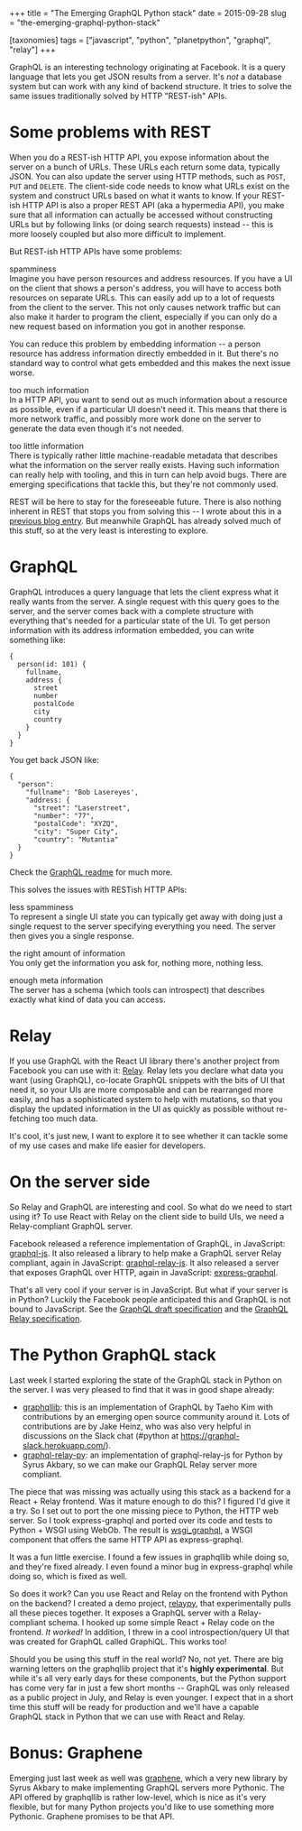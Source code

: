 +++
title = "The Emerging GraphQL Python stack"
date = 2015-09-28
slug = "the-emerging-graphql-python-stack"

[taxonomies]
tags = ["javascript", "python", "planetpython", "graphql", "relay"]
+++

GraphQL is an interesting technology originating at Facebook. It is a
query language that lets you get JSON results from a server. It's _not_
a database system but can work with any kind of backend structure. It
tries to solve the same issues traditionally solved by HTTP "REST-ish"
APIs.

# Some problems with REST

When you do a REST-ish HTTP API, you expose information about the server
on a bunch of URLs. These URLs each return some data, typically JSON.
You can also update the server using HTTP methods, such as `POST`, `PUT`
and `DELETE`. The client-side code needs to know what URLs exist on the
system and construct URLs based on what it wants to know. If your
REST-ish HTTP API is also a proper REST API (aka a hypermedia API), you
make sure that all information can actually be accessed without
constructing URLs but by following links (or doing search requests)
instead -- this is more loosely coupled but also more difficult to
implement.

But REST-ish HTTP APIs have some problems:

spamminess  
Imagine you have person resources and address resources. If you have a
UI on the client that shows a person's address, you will have to access
both resources on separate URLs. This can easily add up to a lot of
requests from the client to the server. This not only causes network
traffic but can also make it harder to program the client, especially if
you can only do a new request based on information you got in another
response.

You can reduce this problem by embedding information -- a person
resource has address information directly embedded in it. But there's no
standard way to control what gets embedded and this makes the next issue
worse.

too much information  
In a HTTP API, you want to send out as much information about a resource
as possible, even if a particular UI doesn't need it. This means that
there is more network traffic, and possibly more work done on the server
to generate the data even though it's not needed.

too little information  
There is typically rather little machine-readable metadata that
describes what the information on the server really exists. Having such
information can really help with tooling, and this in turn can help
avoid bugs. There are emerging specifications that tackle this, but
they're not commonly used.

REST will be here to stay for the foreseeable future. There is also
nothing inherent in REST that stops you from solving this -- I wrote
about this in a [previous blog
entry](/posts/graphql-and-rest). But
meanwhile GraphQL has already solved much of this stuff, so at the very
least is interesting to explore.

# GraphQL

GraphQL introduces a query language that lets the client express what it
really wants from the server. A single request with this query goes to
the server, and the server comes back with a complete structure with
everything that's needed for a particular state of the UI. To get person
information with its address information embedded, you can write
something like:

    {
      person(id: 101) {
        fullname,
        address {
          street
          number
          postalCode
          city
          country
        }
      }
    }

You get back JSON like:

    {
      "person":
        "fullname": "Bob Lasereyes',
        "address: {
          "street": "Laserstreet",
          "number": "77",
          "postalCode": "XYZQ",
          "city": "Super City",
          "country": "Mutantia"
      }
    }

Check the [GraphQL
readme](https://github.com/facebook/graphql/blob/master/README.md) for
much more.

This solves the issues with RESTish HTTP APIs:

less spamminess  
To represent a single UI state you can typically get away with doing
just a single request to the server specifying everything you need. The
server then gives you a single response.

the right amount of information  
You only get the information you ask for, nothing more, nothing less.

enough meta information  
The server has a schema (which tools can introspect) that describes
exactly what kind of data you can access.

# Relay

If you use GraphQL with the React UI library there's another project
from Facebook you can use with it:
[Relay](https://facebook.github.io/relay/). Relay lets you declare what
data you want (using GraphQL), co-locate GraphQL snippets with the bits
of UI that need it, so your UIs are more composable and can be
rearranged more easily, and has a sophisticated system to help with
mutations, so that you display the updated information in the UI as
quickly as possible without re-fetching too much data.

It's cool, it's just new, I want to explore it to see whether it can
tackle some of my use cases and make life easier for developers.

# On the server side

So Relay and GraphQL are interesting and cool. So what do we need to
start using it? To use React with Relay on the client side to build UIs,
we need a Relay-compliant GraphQL server.

Facebook released a reference implementation of GraphQL, in JavaScript:
[graphql-js](https://github.com/graphql/graphql-js). It also released a
library to help make a GraphQL server Relay compliant, again in
JavaScript:
[graphql-relay-js](https://github.com/graphql/graphql-relay-js). It also
released a server that exposes GraphQL over HTTP, again in JavaScript:
[express-graphql](https://github.com/graphql/express-graphql).

That's all very cool if your server is in JavaScript. But what if your
server is in Python? Luckily the Facebook people anticipated this and
GraphQL is not bound to JavaScript. See the [GraphQL draft
specification](https://facebook.github.io/graphql/) and the [GraphQL
Relay
specification](https://facebook.github.io/relay/docs/graphql-relay-specification.html).

# The Python GraphQL stack

Last week I started exploring the state of the GraphQL stack in Python
on the server. I was very pleased to find that it was in good shape
already:

- [graphqllib](https://github.com/dittos/graphqllib): this is an
  implementation of GraphQL by Taeho Kim with contributions by an
  emerging open source community around it. Lots of contributions are by
  Jake Heinz, who was also very helpful in discussions on the Slack chat
  (<span class="title-ref">\#python</span> at
  <https://graphql-slack.herokuapp.com/>).
- [graphql-relay-py](https://github.com/syrusakbary/graphql-relay-py):
  an implementation of <span class="title-ref">graphql-relay-js</span>
  for Python by Syrus Akbary, so we can make our GraphQL Relay server
  more compliant.

The piece that was missing was actually using this stack as a backend
for a React + Relay frontend. Was it mature enough to do this? I figured
I'd give it a try. So I set out to port the one missing piece to Python,
the HTTP web server. So I took
<span class="title-ref">express-graphql</span> and ported over its code
and tests to Python + WSGI using WebOb. The result is
[wsgi_graphql](https://github.com/faassen/wsgi_graphql), a WSGI
component that offers the same HTTP API as
<span class="title-ref">express-graphql</span>.

It was a fun little exercise. I found a few issues in
<span class="title-ref">graphqllib</span> while doing so, and they're
fixed already. I even found a minor bug in
<span class="title-ref">express-graphql</span> while doing so, which is
fixed as well.

So does it work? Can you use React and Relay on the frontend with Python
on the backend? I created a demo project,
[relaypy](https://github.com/faassen/relaypy), that experimentally pulls
all these pieces together. It exposes a GraphQL server with a
Relay-compliant schema. I hooked up some simple React + Relay code on
the frontend. _It worked!_ In addition, I threw in a cool
introspection/query UI that was created for GraphQL called
<span class="title-ref">GraphiQL</span>. This works too!

Should you be using this stuff in the real world? No, not yet. There are
big warning letters on the graphqllib project that it's **highly
experimental**. But while it's all very early days for these components,
but the Python support has come very far in just a few short months --
GraphQL was only released as a public project in July, and Relay is even
younger. I expect that in a short time this stuff will be ready for
production and we'll have a capable GraphQL stack in Python that we can
use with React and Relay.

# Bonus: Graphene

Emerging just last week as well was
[graphene](https://github.com/syrusakbary/graphene), which a very new
library by Syrus Akbary to make implementing GraphQL servers more
Pythonic. The API offered by <span class="title-ref">graphqllib</span>
is rather low-level, which is nice as it's very flexible, but for many
Python projects you'd like to use something more Pythonic. Graphene
promises to be that API.
